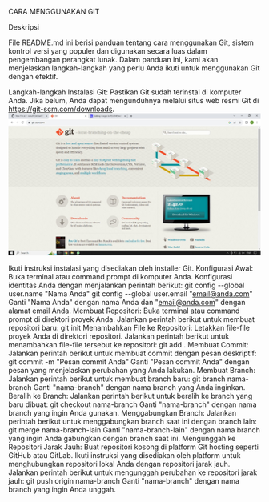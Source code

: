 CARA MENGGUNAKAN GIT

Deskripsi

File README.md ini berisi panduan tentang cara menggunakan Git, sistem kontrol versi yang populer dan digunakan secara luas dalam pengembangan perangkat lunak. Dalam panduan ini, kami akan menjelaskan langkah-langkah yang perlu Anda ikuti untuk menggunakan Git dengan efektif.

Langkah-langkah
Instalasi Git:
Pastikan Git sudah terinstal di komputer Anda. Jika belum, Anda dapat mengunduhnya melalui situs web resmi Git di https://git-scm.com/downloads.
![alt text](https://github.com/nurulfir/latihanVCS/blob/nurulfir-patch-1/Gambar1.jpg?raw=true)

Ikuti instruksi instalasi yang disediakan oleh installer Git.
Konfigurasi Awal:
Buka terminal atau command prompt di komputer Anda.
Konfigurasi identitas Anda dengan menjalankan perintah berikut:
 git config --global user.name "Nama Anda" git config --global user.email "email@anda.com" 
Ganti "Nama Anda" dengan nama Anda dan "email@anda.com" dengan alamat email Anda.
Membuat Repositori:
Buka terminal atau command prompt di direktori proyek Anda.
Jalankan perintah berikut untuk membuat repositori baru:
 git init 
Menambahkan File ke Repositori:
Letakkan file-file proyek Anda di direktori repositori.
Jalankan perintah berikut untuk menambahkan file-file tersebut ke repositori:
 git add . 
Membuat Commit:
Jalankan perintah berikut untuk membuat commit dengan pesan deskriptif:
 git commit -m "Pesan commit Anda" 
Ganti "Pesan commit Anda" dengan pesan yang menjelaskan perubahan yang Anda lakukan.
Membuat Branch:
Jalankan perintah berikut untuk membuat branch baru:
 git branch nama-branch 
Ganti "nama-branch" dengan nama branch yang Anda inginkan.
Beralih ke Branch:
Jalankan perintah berikut untuk beralih ke branch yang baru dibuat:
 git checkout nama-branch 
Ganti "nama-branch" dengan nama branch yang ingin Anda gunakan.
Menggabungkan Branch:
Jalankan perintah berikut untuk menggabungkan branch saat ini dengan branch lain:
 git merge nama-branch-lain 
Ganti "nama-branch-lain" dengan nama branch yang ingin Anda gabungkan dengan branch saat ini.
Mengunggah ke Repositori Jarak Jauh:
Buat repositori kosong di platform Git hosting seperti GitHub atau GitLab.
Ikuti instruksi yang disediakan oleh platform untuk menghubungkan repositori lokal Anda dengan repositori jarak jauh.
Jalankan perintah berikut untuk mengunggah perubahan ke repositori jarak jauh:
 git push origin nama-branch 
Ganti "nama-branch" dengan nama branch yang ingin Anda unggah.
